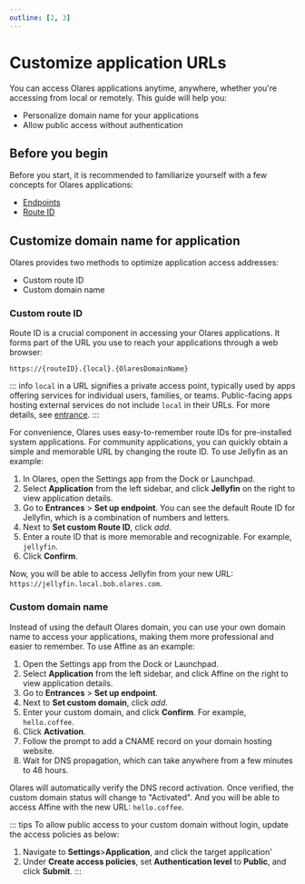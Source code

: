 ```yaml
---
outline: [2, 3]
---
```


# Customize application URLs
You can access Olares applications anytime, anywhere, whether you're accessing from local or remotely. This guide will help you:
- Personalize domain name for your applications
- Allow public access without authentication

## Before you begin
Before you start, it is recommended to familiarize yourself with a few concepts for Olares applications:

- [Endpoints](../concepts/network.md#endpoints)
- [Route ID](../concepts/network.md#route-id)

## Customize domain name for application

Olares provides two methods to optimize application access addresses:
* Custom route ID
* Custom domain name

### Custom route ID
Route ID is a crucial component in accessing your Olares applications. It forms part of the URL you use to reach your applications through a web browser:

`https://{routeID}.{local}.{OlaresDomainName}`

::: info
 `local` in a URL signifies a private access point, typically used by apps offering services for individual users, families, or teams. Public-facing apps hosting external services do not include `local` in their URLs. For more details, see [entrance](../concepts/network.md#entrance).
:::

For convenience, Olares uses easy-to-remember route IDs for pre-installed system applications.
For community applications, you can quickly obtain a simple and memorable URL by changing the route ID. To use Jellyfin as an example:

1. In Olares, open the Settings app from the Dock or Launchpad.
2. Select **Application** from the left sidebar, and click **Jellyfin** on the right to view application details.
3. Go to **Entrances** > **Set up endpoint**. You can see the default Route ID for Jellyfin, which is a combination of numbers and letters.
4. Next to **Set custom Route ID**, click <i class="material-icons">add</i>.
5. Enter a route ID that is more memorable and recognizable. For example, `jellyfin`.
6. Click **Confirm**.

Now, you will be able to access Jellyfin from your new URL: `https://jellyfin.local.bob.olares.com`.

### Custom domain name
Instead of using the default Olares domain, you can use your own domain name to access your applications, making them more professional and easier to remember. To use Affine as an example:

1. Open the Settings app from the Dock or Launchpad.
2. Select **Application** from the left sidebar, and click Affine on the right to view application details.
3. Go to **Entrances** > **Set up endpoint**.
4. Next to **Set custom domain**, click <i class="material-icons">add</i>.
5. Enter your custom domain, and click **Confirm**. For example, `hello.coffee`.
6. Click **Activation**.
7. Follow the prompt to add a CNAME record on your domain hosting website.
8. Wait for DNS propagation, which can take anywhere from a few minutes to 48 hours.

Olares will automatically verify the DNS record activation. Once verified, the custom domain status will change to "Activated". And you will be able to access Affine with the new URL: `hello.coffee`. 

::: tips
To allow public access to your custom domain without login, update the access policies as below:
1. Navigate to **Settings**>**Application**, and click the target application'
2. Under **Create access policies**, set **Authentication level** to **Public**, and click **Submit**.
:::

